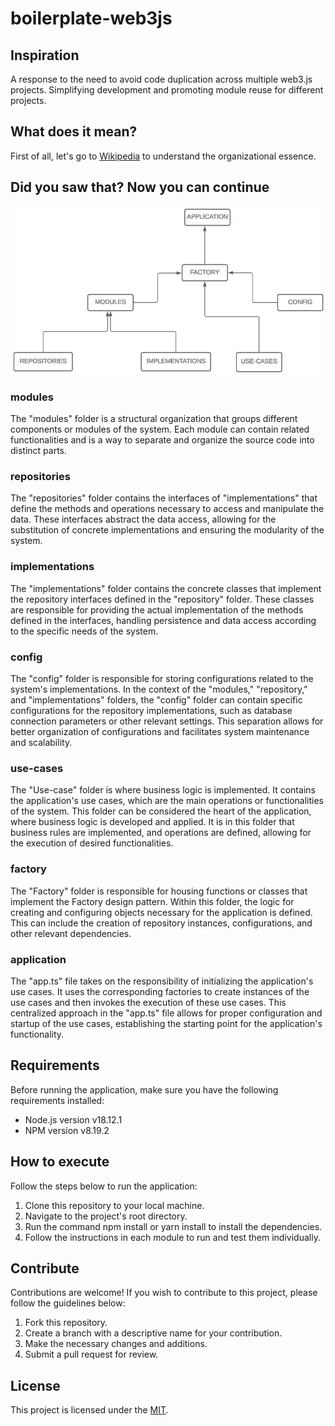 # boilerplate-web3js

## Inspiration

A response to the need to avoid code duplication across multiple web3.js projects. Simplifying development and promoting module reuse for different projects.

## What does it mean?

First of all, let's go to [Wikipedia](https://en.wikipedia.org/wiki/SOLID) to understand the organizational essence.

## Did you saw that? Now you can continue

![test](UML.jpg)

### modules

The "modules" folder is a structural organization that groups different components or modules of the system. Each module can contain related functionalities and is a way to separate and organize the source code into distinct parts.

### repositories

The "repositories" folder contains the interfaces of "implementations" that define the methods and operations necessary to access and manipulate the data. These interfaces abstract the data access, allowing for the substitution of concrete implementations and ensuring the modularity of the system.

### implementations

The "implementations" folder contains the concrete classes that implement the repository interfaces defined in the "repository" folder. These classes are responsible for providing the actual implementation of the methods defined in the interfaces, handling persistence and data access according to the specific needs of the system.

### config

The "config" folder is responsible for storing configurations related to the system's implementations. In the context of the "modules," "repository," and "implementations" folders, the "config" folder can contain specific configurations for the repository implementations, such as database connection parameters or other relevant settings. This separation allows for better organization of configurations and facilitates system maintenance and scalability.

### use-cases

The "Use-case" folder is where business logic is implemented. It contains the application's use cases, which are the main operations or functionalities of the system. This folder can be considered the heart of the application, where business logic is developed and applied. It is in this folder that business rules are implemented, and operations are defined, allowing for the execution of desired functionalities.

### factory

The "Factory" folder is responsible for housing functions or classes that implement the Factory design pattern. Within this folder, the logic for creating and configuring objects necessary for the application is defined. This can include the creation of repository instances, configurations, and other relevant dependencies.

### application

The "app.ts" file takes on the responsibility of initializing the application's use cases. It uses the corresponding factories to create instances of the use cases and then invokes the execution of these use cases. This centralized approach in the "app.ts" file allows for proper configuration and startup of the use cases, establishing the starting point for the application's functionality.

## Requirements

Before running the application, make sure you have the following requirements installed:

- Node.js version v18.12.1
- NPM version v8.19.2

## How to execute

Follow the steps below to run the application:

1. Clone this repository to your local machine.
2. Navigate to the project's root directory.
3. Run the command npm install or yarn install to install the dependencies.
4. Follow the instructions in each module to run and test them individually.

## Contribute

Contributions are welcome! If you wish to contribute to this project, please follow the guidelines below:

1. Fork this repository.
2. Create a branch with a descriptive name for your contribution.
3. Make the necessary changes and additions.
4. Submit a pull request for review.

## License

This project is licensed under the [MIT](LICENSE).
